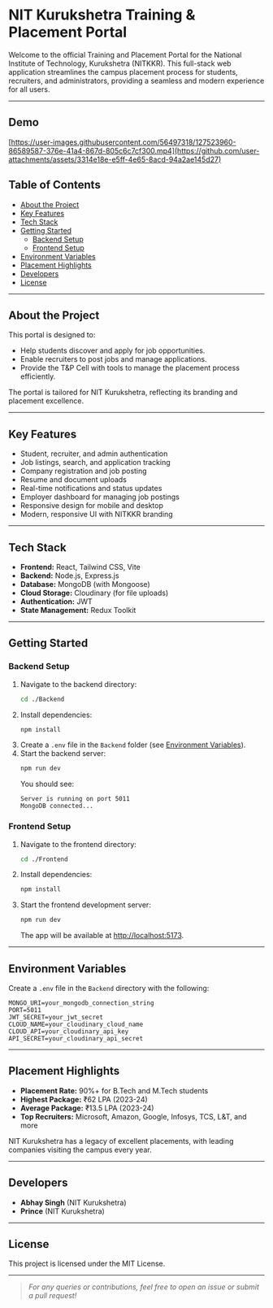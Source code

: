 # NIT Kurukshetra Training & Placement Portal

Welcome to the official Training and Placement Portal for the National Institute of Technology, Kurukshetra (NITKKR). This full-stack web application streamlines the campus placement process for students, recruiters, and administrators, providing a seamless and modern experience for all users.

---
## Demo
[https://user-images.githubusercontent.com/56497318/127523960-86589587-376e-41a4-867d-805c6c7cf300.mp4](https://github.com/user-attachments/assets/3314e18e-e5ff-4e65-8acd-94a2ae145d27)

## Table of Contents

- [About the Project](#about-the-project)
- [Key Features](#key-features)
- [Tech Stack](#tech-stack)
- [Getting Started](#getting-started)
  - [Backend Setup](#backend-setup)
  - [Frontend Setup](#frontend-setup)
- [Environment Variables](#environment-variables)
- [Placement Highlights](#placement-highlights)
- [Developers](#developers)
- [License](#license)

---

## About the Project

This portal is designed to:

- Help students discover and apply for job opportunities.
- Enable recruiters to post jobs and manage applications.
- Provide the T&P Cell with tools to manage the placement process efficiently.

The portal is tailored for NIT Kurukshetra, reflecting its branding and placement excellence.

---

## Key Features

- Student, recruiter, and admin authentication
- Job listings, search, and application tracking
- Company registration and job posting
- Resume and document uploads
- Real-time notifications and status updates
- Employer dashboard for managing job postings
- Responsive design for mobile and desktop
- Modern, responsive UI with NITKKR branding

---

## Tech Stack

- **Frontend:** React, Tailwind CSS, Vite
- **Backend:** Node.js, Express.js
- **Database:** MongoDB (with Mongoose)
- **Cloud Storage:** Cloudinary (for file uploads)
- **Authentication:** JWT
- **State Management:** Redux Toolkit

---

## Getting Started

### Backend Setup

1. Navigate to the backend directory:
   ```bash
   cd ./Backend
   ```
2. Install dependencies:
   ```bash
   npm install
   ```
3. Create a `.env` file in the `Backend` folder (see [Environment Variables](#environment-variables)).
4. Start the backend server:
   ```bash
   npm run dev
   ```
   You should see:
   ```
   Server is running on port 5011
   MongoDB connected...
   ```

### Frontend Setup

1. Navigate to the frontend directory:
   ```bash
   cd ./Frontend
   ```
2. Install dependencies:
   ```bash
   npm install
   ```
3. Start the frontend development server:
   ```bash
   npm run dev
   ```
   The app will be available at [http://localhost:5173](http://localhost:5173).

---

## Environment Variables

Create a `.env` file in the `Backend` directory with the following:

```
MONGO_URI=your_mongodb_connection_string
PORT=5011
JWT_SECRET=your_jwt_secret
CLOUD_NAME=your_cloudinary_cloud_name
CLOUD_API=your_cloudinary_api_key
API_SECRET=your_cloudinary_api_secret
```

---

## Placement Highlights

- **Placement Rate:** 90%+ for B.Tech and M.Tech students
- **Highest Package:** ₹62 LPA (2023-24)
- **Average Package:** ₹13.5 LPA (2023-24)
- **Top Recruiters:** Microsoft, Amazon, Google, Infosys, TCS, L&T, and more

NIT Kurukshetra has a legacy of excellent placements, with leading companies visiting the campus every year.

---

## Developers

- **Abhay Singh** (NIT Kurukshetra)
- **Prince** (NIT Kurukshetra)

---

## License

This project is licensed under the MIT License.

---

> _For any queries or contributions, feel free to open an issue or submit a pull request!_
